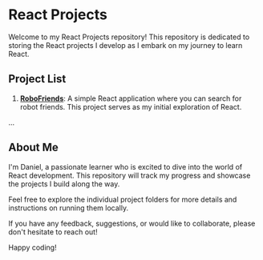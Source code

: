 # React Projects

Welcome to my React Projects repository! This repository is dedicated to storing the React projects I develop as I embark on my journey to learn React.

## Project List

1. [**RoboFriends**](robofriends/): A simple React application where you can search for robot friends. This project serves as my initial exploration of React.

...

## About Me

I'm Daniel, a passionate learner who is excited to dive into the world of React development. This repository will track my progress and showcase the projects I build along the way.

Feel free to explore the individual project folders for more details and instructions on running them locally.

If you have any feedback, suggestions, or would like to collaborate, please don't hesitate to reach out!

Happy coding!

